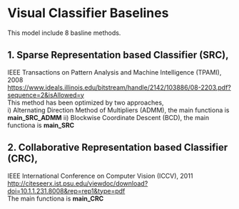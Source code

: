 # Visual Classifier Baselines <br>
This model include 8 basline methods.<br>
## **1. Sparse Representation based Classifier (SRC)**, 
IEEE Transactions on Pattern Analysis and Machine Intelligence (TPAMI), 2008<br>
https://www.ideals.illinois.edu/bitstream/handle/2142/103886/08-2203.pdf?sequence=2&isAllowed=y<br>
This method has been optimized by two approaches,<br>
i) Alternating Direction Method of Multipliers (ADMM), the main functiona is **main_SRC_ADMM**
ii) Blockwise Coordinate Descent (BCD), the main functiona is **main_SRC**
## **2. Collaborative Representation based Classifier (CRC)**, 
IEEE International Conference on Computer Vision (ICCV), 2011<br>
http://citeseerx.ist.psu.edu/viewdoc/download?doi=10.1.1.231.8008&rep=rep1&type=pdf<br>
The main functiona is **main_CRC**

